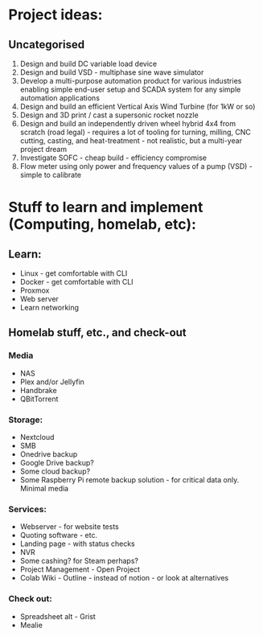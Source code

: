 # Project ideas:

## Uncategorised
1. Design and build DC variable load device
1. Design and build VSD - multiphase sine wave simulator
1. Develop a multi-purpose automation product for various industries enabling simple end-user setup and SCADA system for any simple automation applications
1. Design and build an efficient Vertical Axis Wind Turbine (for 1kW or so)
1. Design and 3D print / cast a supersonic rocket nozzle
1. Design and build an independently driven wheel hybrid 4x4 from scratch (road legal) - requires a lot of tooling for turning, milling, CNC cutting, casting, and heat-treatment - not realistic, but a multi-year project dream
1. Investigate SOFC - cheap build - efficiency compromise
1. Flow meter using only power and frequency values of a pump (VSD) - simple to calibrate


# Stuff to learn and implement (Computing, homelab, etc):

## Learn:
* Linux - get comfortable with CLI
* Docker - get comfortable with CLI
* Proxmox
* Web server
* Learn networking



## Homelab stuff, etc., and check-out
### Media
* NAS
*	Plex and/or Jellyfin
*	Handbrake
*	QBitTorrent
	
	
### Storage:
*	Nextcloud
*	SMB	
*	Onedrive backup
*	Google Drive backup?
*	Some cloud backup?
*	Some Raspberry Pi remote backup solution - for critical data only. Minimal media	
	

### Services:
*	Webserver - for website tests
*	Quoting software - etc.	
*	Landing page - with status checks
*	NVR
*	Some cashing? for Steam perhaps?
*	Project Management - Open Project
*	Colab Wiki - Outline - instead of notion - or look at alternatives
	
	
### Check out:
*	Spreadsheet alt - Grist
*	Mealie
